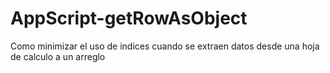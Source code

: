 # AppScript-getRowAsObject
Como minimizar el uso de indices cuando se extraen datos desde una hoja de calculo a un arreglo
